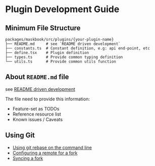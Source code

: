 # Plugin Development Guide

## Minimum File Structure

```plaintext
packages/maskbook/src/plugins/{your-plugin-name}
├── README.md     # see `README driven development`
├── constants.ts  # Constant definition, e.g: api end-point, etc
├── define.tsx    # Plugin definition
├── types.ts      # Provide common typing definition
└── utils.ts      # Provide common utils function
```

## About `README.md` file

see [README driven development](https://tom.preston-werner.com/2010/08/23/readme-driven-development.html)

The file need to provide this information:

- Feature-set as TODOs
- Reference resource list
- Known issues / Caveats

## Using Git

- [Using git rebase on the command line](https://docs.github.com/en/github/getting-started-with-github/using-git-rebase-on-the-command-line)
- [Configuring a remote for a fork](https://docs.github.com/en/github/collaborating-with-issues-and-pull-requests/configuring-a-remote-for-a-fork)
- [Syncing a fork](https://docs.github.com/en/github/collaborating-with-issues-and-pull-requests/syncing-a-fork)
